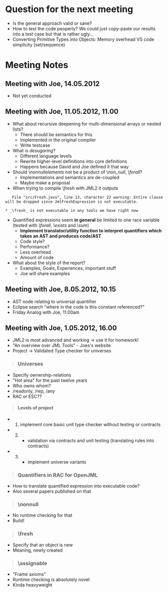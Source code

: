 # Question for the next meeting #
  * Is the general approach valid or sane?
  * How to test the code peoperly? We could just copy-paste our results into a test case but that is rather ugly...
  * Converting Primitive Types into Objects: Memory overhead VS code simplicity (set/sequence)

# Meeting Notes #

## Meeting with Joe, 14.05.2012 ##
  * Not yet conducted

## Meeting with Joe, 11.05.2012, 11.00 ##
  * What about recursive deepening for multi-dimensional arrays or nested lists?
    * There should be semantics for this
    * Implemented in the original compiler
    * Write testcase
  * What is _desugaring_?
    * Different language levels
    * Rewrite higher-level definitions into core definitions
    * Happens because David and Joe defined it that way
  * Should _\nonnullelements_ not be a product of _\non\_null_, _\forall_?
    * Implementations and semantics are de-coupled
    * Maybe make a proposal
  * When trying to compile _\fresh_ with JML2 it outputs
```
   File "src/Fresh.java", line 13, character 22 warning: Entire clause will be dropped since JmlFreshExpression is not executable.
```
    * _\fresh_ is not executable in any tools we have right now
  * Quantified expressions seem **in general** be limited to one race variable (tested with _\forall_, _\exists_ and _\sum_)
    * **Implement translator/utility function to interpret quantifiers which takes an AST and produces code/AST**
    * Code style?
    * Performance?
    * Less overhead
    * Amount of code
  * What about the style of the report?
    * Examples, Goals, Experiences, important stuff
    * Joe will share examples

## Meeting with Joe, 8.05.2012, 10.15 ##
  * AST node relating to universal quantifier
  * Eclipse search "where in the code is this constant referenced?"
  * Friday Analog with Joe, 11.00am

## Meeting with Joe, 1.05.2012, 16.00 ##
  * JML2 is most advanced and working -> use it for homework!
  * "An overview over JML Tools" - Joes's website
  * Project -> Validated Type checker for universes

> ### Universes ###
  * Specify ownership-relations
  * "Hot area" for the past twelve years
  * Who owns whom?
  * /readonly, /rep, /any
  * RAC or ESC??

> #### Levels of project ####
  * 1. implement core basic unit type checker without testing or contracts
  * 2. + validation via contracts and unit testing (translating rules into contracts)
  * 3. + implement universe variants

> ### Quantifiers in RAC for OpenJML ###
  * How to translate quantified expression into executable code?
  * Also several papers published on that

> ### \nonnull ###
  * No runtime checking for that
  * Build!

> ### \fresh ###
  * Specify that an object is new
  * Meaning, newly created

> ### \assignable ###
  * "Frame axioms"
  * Runtime checking is absolutely novel
  * Kinda heavyweight